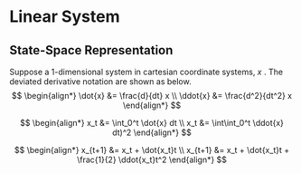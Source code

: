 # Linear System
## State-Space Representation

Suppose a 1-dimensional system in cartesian coordinate systems, $x$ .
The deviated derivative notation are shown as below.
$$
\begin{align*}
\dot{x} &= \frac{d}{dt} x \\
\ddot{x} &= \frac{d^2}{dt^2} x
\end{align*}
$$

$$
\begin{align*}
x_t &= \int_0^t \dot{x} dt \\
x_t &= \int\int_0^t \ddot{x} dt)^2
\end{align*}
$$

$$
\begin{align*}
x_{t+1} &= x_t + \dot{x_t}t \\
x_{t+1} &= x_t + \dot{x_t}t + \frac{1}{2} \ddot{x_t}t^2
\end{align*}
$$
